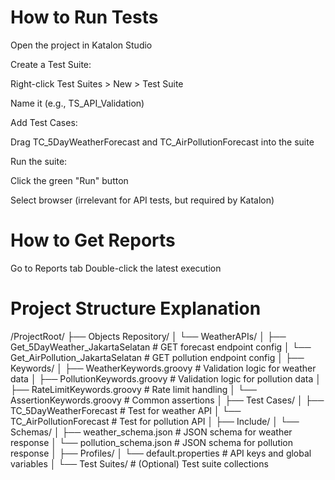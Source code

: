 # How to Run Tests
Open the project in Katalon Studio

Create a Test Suite:

Right-click Test Suites > New > Test Suite

Name it (e.g., TS_API_Validation)

Add Test Cases:

Drag TC_5DayWeatherForecast and TC_AirPollutionForecast into the suite

Run the suite:

Click the green "Run" button

Select browser (irrelevant for API tests, but required by Katalon)

# How to Get Reports
Go to Reports tab
Double-click the latest execution

# Project Structure Explanation
/ProjectRoot/
├── Objects Repository/
│   └── WeatherAPIs/
│       ├── Get_5DayWeather_JakartaSelatan   # GET forecast endpoint config
│       └── Get_AirPollution_JakartaSelatan  # GET pollution endpoint config
│
├── Keywords/
│   ├── WeatherKeywords.groovy       # Validation logic for weather data
│   ├── PollutionKeywords.groovy     # Validation logic for pollution data
│   ├── RateLimitKeywords.groovy     # Rate limit handling
│   └── AssertionKeywords.groovy     # Common assertions
│
├── Test Cases/
│   ├── TC_5DayWeatherForecast       # Test for weather API
│   └── TC_AirPollutionForecast      # Test for pollution API
│
├── Include/
│   └── Schemas/
│       ├── weather_schema.json      # JSON schema for weather response
│       └── pollution_schema.json    # JSON schema for pollution response
│
├── Profiles/
│   └── default.properties           # API keys and global variables
│
└── Test Suites/                     # (Optional) Test suite collections
